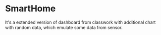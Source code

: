 # SmartHome
It's a extended version of dashboard from classwork with additional chart with random data, which emulate some data from sensor.

